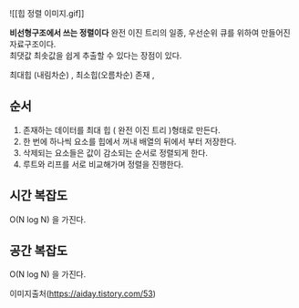 ![[힙 정렬 이미지.gif]]

**비선형구조에서 쓰는 정렬이다**
완전 이진 트리의 일종, 우선순위 큐를 위하여 만들어진 자료구조이다.  
최댓값 최솟값을 쉽게 추출할 수 있다는 장점이 있다.  

최대힙 (내림차순) , 최소힙(오름차순) 존재 , 

## 순서
1. 존재하는 데이터를 최대 힙 ( 완전 이진 트리 )형태로 만든다.  
2. 한 번에 하나씩 요소를 힙에서 꺼내 배열의 뒤에서 부터 저장한다.  
3. 삭제되는 요소들은 값이 감소되는 순서로 정렬되게 한다. 
4. 루트와 리프를 서로 비교해가며 정렬을 진행한다.  


## 시간 복잡도
O(N log N) 을 가진다.


## 공간 복잡도
O(N log N) 을 가진다.


이미지출처(https://aiday.tistory.com/53)